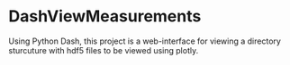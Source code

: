 # DashViewMeasurements
Using Python Dash, this project is a web-interface for viewing a directory sturcuture with hdf5 files to be viewed using plotly.
